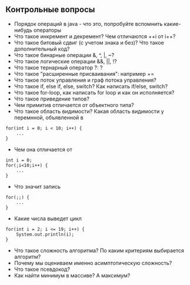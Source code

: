 ## Контрольные вопросы

* Порядок операций в java - что это, попробуйте вспомнить какие-нибудь операторы
* Что такое инкремент и декремент? Чем отличаются ++i от i++?
* Что такое битовый сдвиг (с учетом знака и без)? Что такое дополнительный код?
* Что такое бинарные операции &, ^, |, ~?
* Что такое логические операции &&, ||, !?
* Что такое тернарный оператор ?:  ?
* Что такое "расширенные присваивания": например +=
* Что такое поток управления и граф потока управления?
* Что такое if, else if, else, switch? Как написать if/else, switch?
* Что такое for-loop, как написать for loop и как он исполняется?
* Что такое приведение типов? 
* Чем примитив отличается от объектного типа?
* Что такое область видимости? Какая область видимости у перемнной, объявленной в 
```
for(int i = 0; i < 10; i++) { 
    ... 
}
```

* Чем она отличается от 
```
int i = 0;
for(;i<10;i++) {
    ...
}
```

* Что значит запись
```
for(;;) {
    ...
}
```

* Какие числа выведет цикл
```
for(int i = 2; i <= 19; i++) {
    System.out.println(i);
}
```

* Что такое сложность алгоритма? По каким критериям выбирается алгоритм?
* Почему мы оцениваем именно асимптотическую сложность?
* Что такое псевдокод?
* Как найти минимум в массиве? А максимум?
